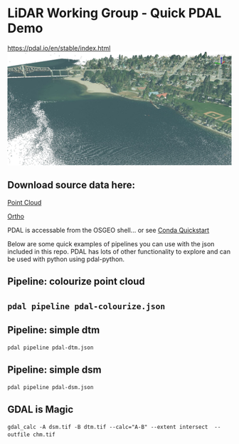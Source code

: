 # LiDAR Working Group - Quick PDAL Demo
https://pdal.io/en/stable/index.html
![random image](./resource/img.jpg)

## Download source data here:

[Point Cloud](https://nrs.objectstore.gov.bc.ca/gdwuts/082/082f/2017/pointcloud/bc_082f054_2_1_1_xyes_8_utm11_180827.laz)

[Ortho](https://nrs.objectstore.gov.bc.ca/gdwuts/082/082f/2017/pointcloud/bc_082f054_2_1_1_xc150mm_utm11_2017.tif)

PDAL is accessable from the OSGEO shell... or see [Conda Quickstart](https://pdal.io/en/stable/quickstart.html)

Below are some quick examples of pipelines you can use with the json included in this repo. PDAL has lots of other functionality to explore and can be used with python using pdal-python.

## Pipeline: colourize point cloud

 `pdal pipeline pdal-colourize.json`
---

## Pipeline: simple dtm

`pdal pipeline pdal-dtm.json`

## Pipeline: simple dsm

`pdal pipeline pdal-dsm.json`

## GDAL is Magic
`gdal_calc -A dsm.tif -B dtm.tif --calc="A-B" --extent intersect  --outfile chm.tif`

